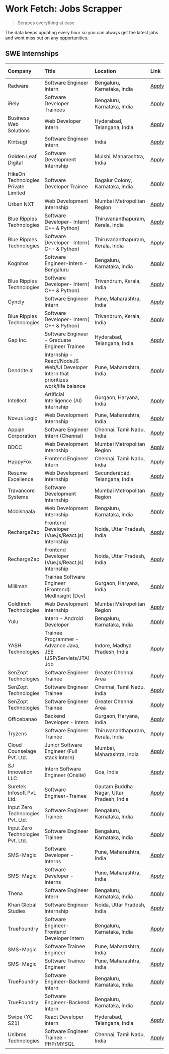 # Work Fetch: Jobs Scrapper
> Scrapes everything at ease

The data keeps updating every hour so you can always get the latest jobs and wont miss out on any opportunities.

## SWE Internships
<!--START_SECTION:workfetch-->
| Company                             | Title                                                                                | Location                                  | Link                                                                                                                                                                                                                                                                                                  | Date Posted   |
|:------------------------------------|:-------------------------------------------------------------------------------------|:------------------------------------------|:------------------------------------------------------------------------------------------------------------------------------------------------------------------------------------------------------------------------------------------------------------------------------------------------------|:--------------|
| Radware                             | Software Engineer Intern                                                             | Bengaluru, Karnataka, India               | [Apply](https://in.linkedin.com/jobs/view/software-engineer-intern-at-radware-3853451625?position=58&pageNum=0&refId=WjFnB%2FwfyqIqVkKbNmft%2FQ%3D%3D&trackingId=0RqAc3r0nAJs3QdQ3LaKUA%3D%3D&trk=public_jobs_jserp-result_search-card)                                                               | 2024-03-19    |
| iRely                               | Software Developer Trainees                                                          | Bengaluru, Karnataka, India               | [Apply](https://in.linkedin.com/jobs/view/software-developer-trainees-at-irely-3860566039?position=2&pageNum=0&refId=WjFnB%2FwfyqIqVkKbNmft%2FQ%3D%3D&trackingId=6rqMuco%2FPJB2MSdGvK0nKA%3D%3D&trk=public_jobs_jserp-result_search-card)                                                             | 2024-03-18    |
| Business Web Solutions              | Web Developer Intern                                                                 | Hyderabad, Telangana, India               | [Apply](https://in.linkedin.com/jobs/view/web-developer-intern-at-business-web-solutions-3860721170?position=41&pageNum=0&refId=WjFnB%2FwfyqIqVkKbNmft%2FQ%3D%3D&trackingId=KJIK7S7WOVUEk0Q3XE7apQ%3D%3D&trk=public_jobs_jserp-result_search-card)                                                    | 2024-03-17    |
| Kintsugi                            | Software Engineer Intern                                                             | India                                     | [Apply](https://in.linkedin.com/jobs/view/software-engineer-intern-at-kintsugi-3857074071?position=56&pageNum=0&refId=WjFnB%2FwfyqIqVkKbNmft%2FQ%3D%3D&trackingId=XLK4%2BU8%2BZIFShtfMeSZ%2Fcg%3D%3D&trk=public_jobs_jserp-result_search-card)                                                        | 2024-03-16    |
| Golden Leaf Digital                 | Software Development Internship                                                      | Mulshi, Maharashtra, India                | [Apply](https://in.linkedin.com/jobs/view/software-development-internship-at-golden-leaf-digital-3858085305?position=6&pageNum=0&refId=WjFnB%2FwfyqIqVkKbNmft%2FQ%3D%3D&trackingId=Egbud2a9yRJYNPmaM%2BysqQ%3D%3D&trk=public_jobs_jserp-result_search-card)                                           | 2024-03-15    |
| HikeOn Technologies Private Limited | Software Developer Trainee                                                           | Bagalur Colony, Karnataka, India          | [Apply](https://in.linkedin.com/jobs/view/software-developer-trainee-at-hikeon-technologies-private-limited-3856800277?position=48&pageNum=0&refId=WjFnB%2FwfyqIqVkKbNmft%2FQ%3D%3D&trackingId=srZtMt5YSuifqwW5kiBLJQ%3D%3D&trk=public_jobs_jserp-result_search-card)                                 | 2024-03-15    |
| Urban NXT                           | Web Development Internship                                                           | Mumbai Metropolitan Region                | [Apply](https://in.linkedin.com/jobs/view/web-development-internship-at-urban-nxt-3858090142?position=50&pageNum=0&refId=WjFnB%2FwfyqIqVkKbNmft%2FQ%3D%3D&trackingId=e9P8wM910zUr2WK9fCBr5Q%3D%3D&trk=public_jobs_jserp-result_search-card)                                                           | 2024-03-15    |
| Blue Ripples Technologies           | Software Developer- Intern( C++ & Python)                                            | Thiruvananthapuram, Kerala, India         | [Apply](https://in.linkedin.com/jobs/view/software-developer-intern-c%2B%2B-python-at-blue-ripples-technologies-3855594494?position=27&pageNum=0&refId=WjFnB%2FwfyqIqVkKbNmft%2FQ%3D%3D&trackingId=Qx9bPEM0wN7XNJ%2FlzG2Kcg%3D%3D&trk=public_jobs_jserp-result_search-card)                           | 2024-03-14    |
| Blue Ripples Technologies           | Software Developer- Intern( C++ & Python)                                            | Thiruvananthapuram, Kerala, India         | [Apply](https://in.linkedin.com/jobs/view/software-developer-intern-c%2B%2B-python-at-blue-ripples-technologies-3855594494?position=3&pageNum=2&refId=6txsiVCqVsEpRbqXRwSV6w%3D%3D&trackingId=zE%2FVT824kiJvb7gM3T2ktg%3D%3D&trk=public_jobs_jserp-result_search-card)                                | 2024-03-14    |
| Kognitos                            | Software Engineer-Intern -Bengaluru                                                  | Bengaluru, Karnataka, India               | [Apply](https://in.linkedin.com/jobs/view/software-engineer-intern-bengaluru-at-kognitos-3855361239?position=9&pageNum=0&refId=WjFnB%2FwfyqIqVkKbNmft%2FQ%3D%3D&trackingId=y23sn2dwtVrWzDL6waerWQ%3D%3D&trk=public_jobs_jserp-result_search-card)                                                     | 2024-03-13    |
| Blue Ripples Technologies           | Software Developer- Intern( C++  & Python)                                           | Trivandrum, Kerala, India                 | [Apply](https://in.linkedin.com/jobs/view/software-developer-intern-c%2B%2B-python-at-blue-ripples-technologies-3856150730?position=31&pageNum=0&refId=WjFnB%2FwfyqIqVkKbNmft%2FQ%3D%3D&trackingId=R1Yy7cIFYhViribMv8lozg%3D%3D&trk=public_jobs_jserp-result_search-card)                             | 2024-03-13    |
| Cyncly                              | Software Engineer Intern                                                             | Pune, Maharashtra, India                  | [Apply](https://in.linkedin.com/jobs/view/software-engineer-intern-at-cyncly-3853990178?position=37&pageNum=0&refId=WjFnB%2FwfyqIqVkKbNmft%2FQ%3D%3D&trackingId=a3Rbb%2Bb1jMEM%2B3wPlhqU3w%3D%3D&trk=public_jobs_jserp-result_search-card)                                                            | 2024-03-13    |
| Blue Ripples Technologies           | Software Developer- Intern( C++  & Python)                                           | Trivandrum, Kerala, India                 | [Apply](https://in.linkedin.com/jobs/view/software-developer-intern-c%2B%2B-python-at-blue-ripples-technologies-3856150730?position=7&pageNum=2&refId=6txsiVCqVsEpRbqXRwSV6w%3D%3D&trackingId=cZkXFYadMVOYDPy1Ozkgmw%3D%3D&trk=public_jobs_jserp-result_search-card)                                  | 2024-03-13    |
| Gap Inc.                            | Software Engineer - Graduate Engineer Trainee                                        | Hyderabad, Telangana, India               | [Apply](https://in.linkedin.com/jobs/view/software-engineer-graduate-engineer-trainee-at-gap-inc-3853818960?position=7&pageNum=0&refId=WjFnB%2FwfyqIqVkKbNmft%2FQ%3D%3D&trackingId=VaOTV%2BmNURy6p1aUx3zKUQ%3D%3D&trk=public_jobs_jserp-result_search-card)                                           | 2024-03-12    |
| Dendrite.ai                         | Internship - React/NodeJS Web/UI Developer Intern that prioritizes work/life balance | Pune, Maharashtra, India                  | [Apply](https://in.linkedin.com/jobs/view/internship-react-nodejs-web-ui-developer-intern-that-prioritizes-work-life-balance-at-dendrite-ai-3853583200?position=46&pageNum=0&refId=WjFnB%2FwfyqIqVkKbNmft%2FQ%3D%3D&trackingId=xN6NoaEO088e7KGVn6E1nA%3D%3D&trk=public_jobs_jserp-result_search-card) | 2024-03-12    |
| Intellect                           | Artificial Intelligence (AI) Internship                                              | Gurgaon, Haryana, India                   | [Apply](https://in.linkedin.com/jobs/view/artificial-intelligence-ai-internship-at-intellect-3853356821?position=55&pageNum=0&refId=WjFnB%2FwfyqIqVkKbNmft%2FQ%3D%3D&trackingId=kaK0HsUKPc25qmddbi1m9Q%3D%3D&trk=public_jobs_jserp-result_search-card)                                                | 2024-03-11    |
| Novus Logic                         | Web Development Internship                                                           | Pune, Maharashtra, India                  | [Apply](https://in.linkedin.com/jobs/view/web-development-internship-at-novus-logic-3850815684?position=49&pageNum=0&refId=WjFnB%2FwfyqIqVkKbNmft%2FQ%3D%3D&trackingId=x4KXM3hPCbc%2FDZBXJZ3HXw%3D%3D&trk=public_jobs_jserp-result_search-card)                                                       | 2024-03-08    |
| Appian Corporation                  | Software Engineer Intern (Chennai)                                                   | Chennai, Tamil Nadu, India                | [Apply](https://in.linkedin.com/jobs/view/software-engineer-intern-chennai-at-appian-corporation-3848335036?position=5&pageNum=0&refId=WjFnB%2FwfyqIqVkKbNmft%2FQ%3D%3D&trackingId=pP%2BS90TofMIII5rJlKivtw%3D%3D&trk=public_jobs_jserp-result_search-card)                                           | 2024-03-07    |
| BDCC                                | Web Development Internship                                                           | Mumbai Metropolitan Region                | [Apply](https://in.linkedin.com/jobs/view/web-development-internship-at-bdcc-3849712398?position=38&pageNum=0&refId=WjFnB%2FwfyqIqVkKbNmft%2FQ%3D%3D&trackingId=8waNIOE5rzPDGJ2YQn6yww%3D%3D&trk=public_jobs_jserp-result_search-card)                                                                | 2024-03-07    |
| HappyFox                            | Frontend Engineer Intern                                                             | Chennai, Tamil Nadu, India                | [Apply](https://in.linkedin.com/jobs/view/frontend-engineer-intern-at-happyfox-3848357951?position=42&pageNum=0&refId=WjFnB%2FwfyqIqVkKbNmft%2FQ%3D%3D&trackingId=XU6IfLVguEZEpmvCSNcvzw%3D%3D&trk=public_jobs_jserp-result_search-card)                                                              | 2024-03-07    |
| Resume Excellence                   | Web Development Internship                                                           | Secunderābād, Telangana, India            | [Apply](https://in.linkedin.com/jobs/view/web-development-internship-at-resume-excellence-3848829173?position=59&pageNum=0&refId=WjFnB%2FwfyqIqVkKbNmft%2FQ%3D%3D&trackingId=uy7d11m3Rbaar%2Br9Tu40og%3D%3D&trk=public_jobs_jserp-result_search-card)                                                 | 2024-03-06    |
| Travancore Systems                  | Software Development Internship                                                      | Mumbai Metropolitan Region                | [Apply](https://in.linkedin.com/jobs/view/software-development-internship-at-travancore-systems-3847706952?position=11&pageNum=0&refId=WjFnB%2FwfyqIqVkKbNmft%2FQ%3D%3D&trackingId=6fy3Cx34Pxstmb2aUeW1Bw%3D%3D&trk=public_jobs_jserp-result_search-card)                                             | 2024-03-05    |
| Mobishaala                          | Web Development Internship                                                           | Bengaluru, Karnataka, India               | [Apply](https://in.linkedin.com/jobs/view/web-development-internship-at-mobishaala-3847710287?position=17&pageNum=0&refId=WjFnB%2FwfyqIqVkKbNmft%2FQ%3D%3D&trackingId=XaFq8rJc0%2Bnopp8TnD7SQQ%3D%3D&trk=public_jobs_jserp-result_search-card)                                                        | 2024-03-05    |
| RechargeZap                         | Frontend Developer  (Vue.js/React.js) Internship                                     | Noida, Uttar Pradesh, India               | [Apply](https://in.linkedin.com/jobs/view/frontend-developer-vue-js-react-js-internship-at-rechargezap-3847708827?position=29&pageNum=0&refId=WjFnB%2FwfyqIqVkKbNmft%2FQ%3D%3D&trackingId=AZYliYm%2FnU%2BoDZU0%2BorNqA%3D%3D&trk=public_jobs_jserp-result_search-card)                                | 2024-03-05    |
| RechargeZap                         | Frontend Developer  (Vue.js/React.js) Internship                                     | Noida, Uttar Pradesh, India               | [Apply](https://in.linkedin.com/jobs/view/frontend-developer-vue-js-react-js-internship-at-rechargezap-3847708827?position=5&pageNum=2&refId=6txsiVCqVsEpRbqXRwSV6w%3D%3D&trackingId=dvgUarJjAZXQYP2soB2%2F6g%3D%3D&trk=public_jobs_jserp-result_search-card)                                         | 2024-03-05    |
| Milliman                            | Trainee Software Engineer (Frontend): MedInsight (Dev)                               | Gurgaon, Haryana, India                   | [Apply](https://in.linkedin.com/jobs/view/trainee-software-engineer-frontend-medinsight-dev-at-milliman-3792874280?position=10&pageNum=0&refId=WjFnB%2FwfyqIqVkKbNmft%2FQ%3D%3D&trackingId=ImPwD%2B2G%2B0r%2FK9FViXoLcw%3D%3D&trk=public_jobs_jserp-result_search-card)                               | 2024-03-01    |
| Goldfinch Technologies              | Web Development Internship                                                           | Mumbai Metropolitan Region                | [Apply](https://in.linkedin.com/jobs/view/web-development-internship-at-goldfinch-technologies-3837823879?position=47&pageNum=0&refId=WjFnB%2FwfyqIqVkKbNmft%2FQ%3D%3D&trackingId=XgnIGYQqirLj7dKSeoXeAA%3D%3D&trk=public_jobs_jserp-result_search-card)                                              | 2024-02-22    |
| Yulu                                | Intern - Android Developer                                                           | Bengaluru, Karnataka, India               | [Apply](https://in.linkedin.com/jobs/view/intern-android-developer-at-yulu-3834459982?position=52&pageNum=0&refId=WjFnB%2FwfyqIqVkKbNmft%2FQ%3D%3D&trackingId=ENRczDCTaLErDYoArPPu%2Bw%3D%3D&trk=public_jobs_jserp-result_search-card)                                                                | 2024-02-19    |
| YASH Technologies                   | Trainee Programmer - Advance Java, JEE (JSP/Servlets/JTA) Job                        | Indore, Madhya Pradesh, India             | [Apply](https://in.linkedin.com/jobs/view/trainee-programmer-advance-java-jee-jsp-servlets-jta-job-at-yash-technologies-3811759183?position=19&pageNum=0&refId=WjFnB%2FwfyqIqVkKbNmft%2FQ%3D%3D&trackingId=UPQx3oECb0dJ3ZdBc%2FMX8g%3D%3D&trk=public_jobs_jserp-result_search-card)                   | 2024-02-13    |
| SenZopt Technologies                | Software Engineer Trainee                                                            | Greater Chennai Area                      | [Apply](https://in.linkedin.com/jobs/view/software-engineer-trainee-at-senzopt-technologies-3827688781?position=34&pageNum=0&refId=WjFnB%2FwfyqIqVkKbNmft%2FQ%3D%3D&trackingId=9QVxeFo7Wme3NkK7rOjceA%3D%3D&trk=public_jobs_jserp-result_search-card)                                                 | 2024-02-12    |
| SenZopt Technologies                | Software Engineer Trainee                                                            | Chennai, Tamil Nadu, India                | [Apply](https://in.linkedin.com/jobs/view/software-engineer-trainee-at-senzopt-technologies-3827686880?position=54&pageNum=0&refId=WjFnB%2FwfyqIqVkKbNmft%2FQ%3D%3D&trackingId=AIDpr1GFCKRPucubknd9HA%3D%3D&trk=public_jobs_jserp-result_search-card)                                                 | 2024-02-12    |
| SenZopt Technologies                | Software Engineer Trainee                                                            | Greater Chennai Area                      | [Apply](https://in.linkedin.com/jobs/view/software-engineer-trainee-at-senzopt-technologies-3827688781?position=10&pageNum=2&refId=6txsiVCqVsEpRbqXRwSV6w%3D%3D&trackingId=DHl1ZN2NZWgZirDTJu%2FKsg%3D%3D&trk=public_jobs_jserp-result_search-card)                                                   | 2024-02-12    |
| Officebanao                         | Backend Developer - Intern                                                           | Gurgaon, Haryana, India                   | [Apply](https://in.linkedin.com/jobs/view/backend-developer-intern-at-officebanao-3814263731?position=24&pageNum=0&refId=WjFnB%2FwfyqIqVkKbNmft%2FQ%3D%3D&trackingId=uCVkN7aAkOVj6VE1vejW1g%3D%3D&trk=public_jobs_jserp-result_search-card)                                                           | 2024-01-31    |
| Tryzens                             | Software Engineer Trainee                                                            | Thiruvananthapuram, Kerala, India         | [Apply](https://in.linkedin.com/jobs/view/software-engineer-trainee-at-tryzens-3809363491?position=36&pageNum=0&refId=WjFnB%2FwfyqIqVkKbNmft%2FQ%3D%3D&trackingId=axaRjv44m2mgI0WmtHOR4A%3D%3D&trk=public_jobs_jserp-result_search-card)                                                              | 2024-01-18    |
| Cloud Counselage Pvt. Ltd.          | Junior Software Engineer (Full stack Intern)                                         | Mumbai, Maharashtra, India                | [Apply](https://in.linkedin.com/jobs/view/junior-software-engineer-full-stack-intern-at-cloud-counselage-pvt-ltd-3803132814?position=23&pageNum=0&refId=WjFnB%2FwfyqIqVkKbNmft%2FQ%3D%3D&trackingId=G3We1SHAfbSXGNhze8FjtQ%3D%3D&trk=public_jobs_jserp-result_search-card)                            | 2024-01-11    |
| SJ Innovation LLC                   | Intern Software Engineer (Onsite)                                                    | Goa, India                                | [Apply](https://in.linkedin.com/jobs/view/intern-software-engineer-onsite-at-sj-innovation-llc-3799959011?position=43&pageNum=0&refId=WjFnB%2FwfyqIqVkKbNmft%2FQ%3D%3D&trackingId=QCbbZeTr5pm%2BH3WIIOIIPQ%3D%3D&trk=public_jobs_jserp-result_search-card)                                            | 2024-01-11    |
| Suretek Infosoft Pvt. Ltd.          | Software Engineer-Trainee                                                            | Gautam Buddha Nagar, Uttar Pradesh, India | [Apply](https://in.linkedin.com/jobs/view/software-engineer-trainee-at-suretek-infosoft-pvt-ltd-3800934643?position=20&pageNum=0&refId=WjFnB%2FwfyqIqVkKbNmft%2FQ%3D%3D&trackingId=Gwwa1c8c4r9VANwar5JGfg%3D%3D&trk=public_jobs_jserp-result_search-card)                                             | 2024-01-09    |
| Input Zero Technologies Pvt. Ltd.   | Software Engineer Trainee                                                            | Bengaluru, Karnataka, India               | [Apply](https://in.linkedin.com/jobs/view/software-engineer-trainee-at-input-zero-technologies-pvt-ltd-3800927643?position=26&pageNum=0&refId=WjFnB%2FwfyqIqVkKbNmft%2FQ%3D%3D&trackingId=D4P2q4UbzIlNovpzLCPXNA%3D%3D&trk=public_jobs_jserp-result_search-card)                                      | 2024-01-09    |
| Input Zero Technologies Pvt. Ltd.   | Software Engineer Trainee                                                            | Bengaluru, Karnataka, India               | [Apply](https://in.linkedin.com/jobs/view/software-engineer-trainee-at-input-zero-technologies-pvt-ltd-3800927643?position=2&pageNum=2&refId=6txsiVCqVsEpRbqXRwSV6w%3D%3D&trackingId=iRAAnx18%2FkOhAt5xK%2FimqQ%3D%3D&trk=public_jobs_jserp-result_search-card)                                       | 2024-01-09    |
| SMS-Magic                           | Software Developer -Interns                                                          | Pune, Maharashtra, India                  | [Apply](https://in.linkedin.com/jobs/view/software-developer-interns-at-sms-magic-3799485343?position=33&pageNum=0&refId=WjFnB%2FwfyqIqVkKbNmft%2FQ%3D%3D&trackingId=PII7VcEJ297mkjPLMAAusA%3D%3D&trk=public_jobs_jserp-result_search-card)                                                           | 2024-01-05    |
| SMS-Magic                           | Software Developer -Interns                                                          | Pune, Maharashtra, India                  | [Apply](https://in.linkedin.com/jobs/view/software-developer-interns-at-sms-magic-3799485343?position=9&pageNum=2&refId=6txsiVCqVsEpRbqXRwSV6w%3D%3D&trackingId=SubxulPpA4p9ya6Aauk%2BSA%3D%3D&trk=public_jobs_jserp-result_search-card)                                                              | 2024-01-05    |
| Thena                               | Software Engineer Intern                                                             | Bengaluru, Karnataka, India               | [Apply](https://in.linkedin.com/jobs/view/software-engineer-intern-at-thena-3778731751?position=16&pageNum=0&refId=WjFnB%2FwfyqIqVkKbNmft%2FQ%3D%3D&trackingId=02s6daQZqVzyBXb4joU3KQ%3D%3D&trk=public_jobs_jserp-result_search-card)                                                                 | 2023-12-05    |
| Khan Global Studies                 | Software Engineer Internship                                                         | Noida, Uttar Pradesh, India               | [Apply](https://in.linkedin.com/jobs/view/software-engineer-internship-at-khan-global-studies-3766942197?position=57&pageNum=0&refId=WjFnB%2FwfyqIqVkKbNmft%2FQ%3D%3D&trackingId=ki8rVCTUlQ91k6tytVHRgw%3D%3D&trk=public_jobs_jserp-result_search-card)                                               | 2023-11-27    |
| TrueFoundry                         | Software Engineer- Frontend Developer Intern                                         | Bengaluru, Karnataka, India               | [Apply](https://in.linkedin.com/jobs/view/software-engineer-frontend-developer-intern-at-truefoundry-3790095058?position=15&pageNum=0&refId=WjFnB%2FwfyqIqVkKbNmft%2FQ%3D%3D&trackingId=xCJrgObbvnE7NiN03fgaQQ%3D%3D&trk=public_jobs_jserp-result_search-card)                                        | 2023-11-24    |
| SMS-Magic                           | Software Trainee Engineer                                                            | Pune, Maharashtra, India                  | [Apply](https://in.linkedin.com/jobs/view/software-trainee-engineer-at-sms-magic-3761409781?position=25&pageNum=0&refId=WjFnB%2FwfyqIqVkKbNmft%2FQ%3D%3D&trackingId=aOLDrp5hcgiw0frdodZt5Q%3D%3D&trk=public_jobs_jserp-result_search-card)                                                            | 2023-11-16    |
| SMS-Magic                           | Software Trainee Engineer                                                            | Pune, Maharashtra, India                  | [Apply](https://in.linkedin.com/jobs/view/software-trainee-engineer-at-sms-magic-3761409781?position=1&pageNum=2&refId=6txsiVCqVsEpRbqXRwSV6w%3D%3D&trackingId=IAEUS72gkQvAElfwIsqH3Q%3D%3D&trk=public_jobs_jserp-result_search-card)                                                                 | 2023-11-16    |
| TrueFoundry                         | Software Engineer-Backend Intern                                                     | Bengaluru, Karnataka, India               | [Apply](https://in.linkedin.com/jobs/view/software-engineer-backend-intern-at-truefoundry-3779508170?position=28&pageNum=0&refId=WjFnB%2FwfyqIqVkKbNmft%2FQ%3D%3D&trackingId=hAStXUliImEHIcCSzTIgrg%3D%3D&trk=public_jobs_jserp-result_search-card)                                                   | 2023-11-10    |
| TrueFoundry                         | Software Engineer-Backend Intern                                                     | Bengaluru, Karnataka, India               | [Apply](https://in.linkedin.com/jobs/view/software-engineer-backend-intern-at-truefoundry-3779508170?position=4&pageNum=2&refId=6txsiVCqVsEpRbqXRwSV6w%3D%3D&trackingId=OOEN2TKaNQqeOVBQdsxuow%3D%3D&trk=public_jobs_jserp-result_search-card)                                                        | 2023-11-10    |
| Swipe (YC S21)                      | React Developer Intern                                                               | Hyderabad, Telangana, India               | [Apply](https://in.linkedin.com/jobs/view/react-developer-intern-at-swipe-yc-s21-3737600089?position=18&pageNum=0&refId=WjFnB%2FwfyqIqVkKbNmft%2FQ%3D%3D&trackingId=tWxtUrb5YjG1H1o3ajzvJw%3D%3D&trk=public_jobs_jserp-result_search-card)                                                            | 2023-10-13    |
| Unibros Technologies                | Software Engineer Trainee - PHP/MYSQL                                                | Chennai, Tamil Nadu, India                | [Apply](https://in.linkedin.com/jobs/view/software-engineer-trainee-php-mysql-at-unibros-technologies-3656599241?position=35&pageNum=0&refId=WjFnB%2FwfyqIqVkKbNmft%2FQ%3D%3D&trackingId=uuX82UbHDErLnd3s56Ys9A%3D%3D&trk=public_jobs_jserp-result_search-card)                                       | 2023-06-12    |
<!--END_SECTION:workfetch-->
